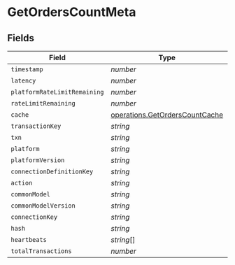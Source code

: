 # GetOrdersCountMeta


## Fields

| Field                                                                            | Type                                                                             | Required                                                                         | Description                                                                      |
| -------------------------------------------------------------------------------- | -------------------------------------------------------------------------------- | -------------------------------------------------------------------------------- | -------------------------------------------------------------------------------- |
| `timestamp`                                                                      | *number*                                                                         | :heavy_minus_sign:                                                               | N/A                                                                              |
| `latency`                                                                        | *number*                                                                         | :heavy_minus_sign:                                                               | N/A                                                                              |
| `platformRateLimitRemaining`                                                     | *number*                                                                         | :heavy_minus_sign:                                                               | N/A                                                                              |
| `rateLimitRemaining`                                                             | *number*                                                                         | :heavy_minus_sign:                                                               | N/A                                                                              |
| `cache`                                                                          | [operations.GetOrdersCountCache](../../models/operations/getorderscountcache.md) | :heavy_minus_sign:                                                               | N/A                                                                              |
| `transactionKey`                                                                 | *string*                                                                         | :heavy_minus_sign:                                                               | N/A                                                                              |
| `txn`                                                                            | *string*                                                                         | :heavy_minus_sign:                                                               | N/A                                                                              |
| `platform`                                                                       | *string*                                                                         | :heavy_minus_sign:                                                               | N/A                                                                              |
| `platformVersion`                                                                | *string*                                                                         | :heavy_minus_sign:                                                               | N/A                                                                              |
| `connectionDefinitionKey`                                                        | *string*                                                                         | :heavy_minus_sign:                                                               | N/A                                                                              |
| `action`                                                                         | *string*                                                                         | :heavy_minus_sign:                                                               | N/A                                                                              |
| `commonModel`                                                                    | *string*                                                                         | :heavy_minus_sign:                                                               | N/A                                                                              |
| `commonModelVersion`                                                             | *string*                                                                         | :heavy_minus_sign:                                                               | N/A                                                                              |
| `connectionKey`                                                                  | *string*                                                                         | :heavy_minus_sign:                                                               | N/A                                                                              |
| `hash`                                                                           | *string*                                                                         | :heavy_minus_sign:                                                               | N/A                                                                              |
| `heartbeats`                                                                     | *string*[]                                                                       | :heavy_minus_sign:                                                               | N/A                                                                              |
| `totalTransactions`                                                              | *number*                                                                         | :heavy_minus_sign:                                                               | N/A                                                                              |